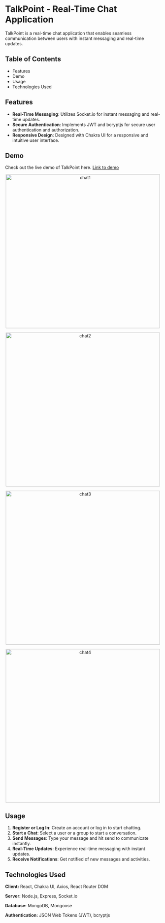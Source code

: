# TalkPoint - Real-Time Chat Application

TalkPoint is a real-time chat application that enables seamless communication between users with instant messaging and real-time updates.

## Table of Contents
- Features
- Demo
- Usage
- Technologies Used

## Features

- **Real-Time Messaging**: Utilizes Socket.io for instant messaging and real-time updates.
- **Secure Authentication**: Implements JWT and bcryptjs for secure user authentication and authorization.
- **Responsive Design**: Designed with Chakra UI for a responsive and intuitive user interface.

## Demo

Check out the live demo of TalkPoint here.
[Link to demo](https://talkpoint.onrender.com/chats)

<p align="center">
  <img src="https://github.com/Samridhii1212/TalkPoint/assets/115480641/fea26d48-4d63-437a-8c1b-46ad6bb42070" alt="chat1" width="500"/>
</p>
<p align="center">
  <img src="https://github.com/Samridhii1212/TalkPoint/assets/115480641/f2e218cb-6dbf-44ec-8c97-dfbb746cd889" alt="chat2" width="500"/>
</p>
<p align="center">
  <img src="https://github.com/Samridhii1212/TalkPoint/assets/115480641/c252162c-979b-4c6c-91a0-5421a51ad813" alt="chat3" width="500"/>
</p>
<p align="center">
  <img src="https://github.com/Samridhii1212/TalkPoint/assets/115480641/29060f39-6cc7-43c5-9f7d-dafce329385d" alt="chat4" width="500"/>
</p>


## Usage
1. **Register or Log In**: Create an account or log in to start chatting.
2. **Start a Chat**: Select a user 
or a group to start a conversation.
3. **Send Messages**: Type your message and hit send to communicate instantly.
4. **Real-Time Updates**: Experience real-time messaging with instant updates.
5. **Receive Notifications**: Get notified of new messages and activities.

## Technologies Used

**Client:** React, Chakra UI, Axios, React Router DOM

**Server:** Node.js, Express, Socket.io

**Database:** MongoDB, Mongoose

**Authentication:** JSON Web Tokens (JWT), bcryptjs


